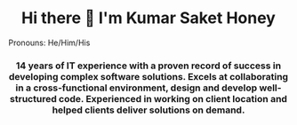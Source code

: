 <h1 align="center"> Hi there 👋 I'm Kumar Saket Honey </h1>
Pronouns: He/Him/His 
<h3 align="center">14 years of IT experience with a proven record of success in developing complex software solutions. Excels at collaborating in a cross-functional environment, design and develop well-structured code. Experienced in working on client location and helped clients deliver solutions on demand. </h3>
<!--
**sakethoney/sakethoney** is a ✨ _special_ ✨ repository because its `README.md` (this file) appears on your GitHub profile.

Here are some ideas to get you started:

- 🔭 I’m currently working on ...
- 🌱 I’m currently learning ...
- 👯 I’m looking to collaborate on ...
- 🤔 I’m looking for help with ...
- 💬 Ask me about ...
- 📫 How to reach me: ...
- 😄 Pronouns: ...
- ⚡ Fun fact: ...
-->
 🔭 I’m currently working on Spring Boot 2, Micro-services
 
 🌱 I’m currently learning: React, MongoDB, Reactive Spring, AWS
 
 👯 I’m looking to collaborate on Open Source projects
 
 ⚡ Fun fact: I am a competative Ping Pong player

 📫 How to reach me: 
      saket.kumar.cs@gmail.com
      [![Twitter](https://example.com/twitter_logo.png)](https://twitter.com/sakethoney)
      [![LinkedIn](https://example.com/linkedin_logo.png)](https://www.linkedin.com/in/kumar-saket-honey-27a366a/)    
      
  I am currently 💻📱🧑🏠 Working from Home and looking for Open positions

